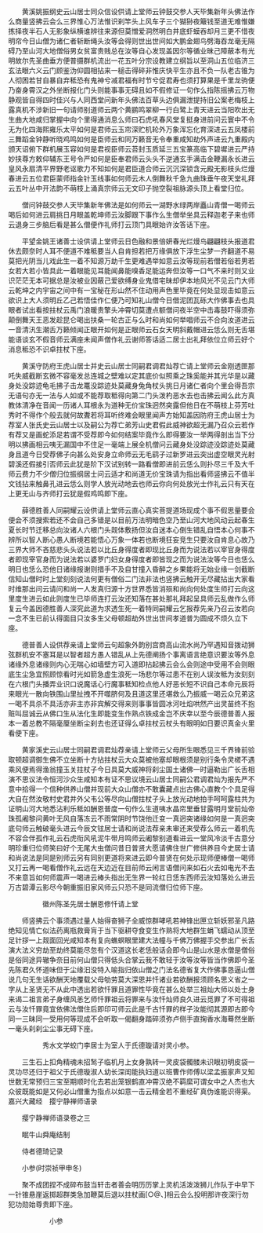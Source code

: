 <!-- { "loadSidebar": true } -->
　　黄溪姚振纲史云山居士同众信设供请上堂师云钟鼓交参人天毕集新年头佛法作么商量竖拂云会么三界惟心万法惟识刹竿头上风车子三个猢狲夜簸钱至道无难惟嫌拣择夜半石人无影象纵横谁辨往来源但莫憎爱洞然明白井底虾蟆吞却月三更不惜夜明帘今日山僧为诸仁者斩断绳头汝等会得则世出世间如大鹏金翅鸟劈海吞龙毫无隔碍乃至山河大地僧俗男女贫富贵贱总在汝等自心发现盖因尔等循业昧己障蔽本有光明故尔先圣曲垂方便普摄群机流出一花五叶分宗设教建立纲旨以至洞山五位临济三玄法眼六义云门顾鉴沩仰圆相拈来一槌击得碎非惟庆快平生亦且不负一队老古锥为人彻困若甘自暴自弃秪恐有鬼神兮减君福有时节兮促君寿也须打算果是千里龙驹便乃奋身霄汉之外坐断报化门头则能事事无碍且如不假修证一句作么指陈摇拂云万物静观皆自得四时佳兴与人同西堂问新年头佛法百草头边俱漏泄提持旧公案老梅枝上露真机不涉新旧一句请师别道师云两个黄鹂鸣翠柳一行白鹭上青天进云当阳吹出无生曲大地咸归掌握中向个里得通消息么师曰石虎吼春风堂复挺身进前问云寰中不令无为化四海熙雍乐太平如何是君师云玉帘深贮机轮外万象浑忘化育深进云五凤楼前三舞蹈金钟静听晓鸡鸣如何是臣师云和同万籁音无令奉重咸知劫外声进云九重殿内颁天诏俯下群机展玉容如何是君视臣师云苔封玉质延三五宝篆高临下碧墀进云严持妙挟尊方敕仰辅东王号令严如何是臣奉君师云头头不逆通玄手满击金鞭漏永长进云皇风永扇清平界野老讴歌力不知如何是君臣道合师云沉沉深锁含元殿无影枝头烂熳春进云五位君臣蒙师指金针玉线事如何师云木人倒舞秋千急九曲珠垂午夜天堂礼拜云五叶丛中开法韵不萌枝上涌真宗师云无文印子抛空裂祖脉源头顶上看堂归位。

　　僧问钟鼓交参人天毕集新年佛法是如何师云一湖野水绿两岸矗山青僧一喝师云喝后如何进云肩挑日月眼盖乾坤师云汝脚跟下事作么生僧举坐具云释迦老子来也师云退身三步脑后看是甚么僧便作礼师打云顶门具眼始许汝答话下座。

　　平望金姚王诸善士设供请上堂师云日色融和景倍妍春光烂熳鸟翩翩枝头报道君休去颇奈时人耳不便道不难秪要当人自肯担若把万缘俱放下浮生尘梦一齐翻道不易莫把光阴当儿戏此生一着不知源万劫千生更难遇举如意云汝等现前若僧若俗若男若女若大若小皆具此一着眼能见耳能闻鼻能嗅香足能运奔但汝等一口气不来时则又业识茫茫无本可据总是汝被业因蔽己爱欲缚身业鬼借宅昧却伊本地风光不见云门大师云乾坤之内宇宙之间中有一宝秘在形山然不住动用声色里毕竟在何处显现击如意云欲识上大人须明丘乙己若悟佳作仁便乃可知礼山僧今日借泥团瓦砾大作佛事去也具眼者试出看按拄杖云禹门浪暖贵擎头冲霄切莫遭点额僧问夜半空中击毒鼓吓得须弥颠倒舞天王恶发趁昆仑喝出扶桑一轮古正与么时和尚如何举唱师云不合向汝道进云一音清汛生潮舌万籁倾闻正眼开如何是正眼师云石女天明斜戴帽进云恁么则无舌堪能语谈玄不假音师云满座未闻声僧作礼云谢师答话适二居士出礼拜依位立师云好个消息秪恐不识卓拄杖下座。

　　黄溪守防府王虎山居士并史云山居士同嗣君调君灿荐亡请上堂师云金刚透匣那吒失威截断玄微不容毫发总连城之壁难以定其底价似照乘之珠奚能并其光华是以藏身处没踪迹龟毛拂子击龙鼍没踪迹处莫藏身兔角杖头挑日月诸仁者向个里会得吾宗无语句亦无一法与人如或不能荐取秪得向第二门头泼杓恶水去也击拂云闻么此方真教体清净在音闻一历诸人耳根永为道种无价宝珠迥然突露但他日在不萌枝上芬芳吐秀时不得作个般去就何故聻若将耳听终难会眼里闻声方始知盖因防府王虎山居士为荐室人张氏史云山居士以及嗣公为荐亡弟芳山史君假此威神欲超无漏乃召众云若作有荐又是画蛇添足若谓不受荐即今如何结案毕竟作么即得要汝一举两得剖出当下分明以拂画相云咦无漏国中不住足一毫端上展全机僧问云藏身处没踪迹没踪迹处莫藏身且道今日受荐佛子向甚么处安身立命师云无毛鹞子过新罗进云突出虚空眼灵光射碧溪还假接引否师云此犹是阶下汉试别转一路看僧即进前云恁么则扑尽三千及大千师云费力不少僧归位振纲居士问云适才和尚道无价宝珠请为指出看师竖拂云不值半文钱拈来触鼻孔进云恁么则学人放光动地去也师云你向何处放光士作礼云只有天在上更无山与齐师打云犹是假鸡鸣即下座。

　　薛德胜善人同嗣耀云设供请上堂师云直心真实菩提道场现成个事不假思量要会便会不须搜索若还不会自己多错是以目前万法明暗色空乃至山河大地风动云起春生夏长时节迁移总向汝诸人六根门头觌体敷扬但汝自迷本心倒生错乱自悟本心何事不辨所以智人断心愚人断境若能悟心万象一体若也断境狂妄竞生只要汝自肯息心故乃三界大师不吝慈悲头头说法若以比丘身得度者即现比丘身而为说法若以宰官身得度者即现宰官身而为说法若以婆罗门妇女身得度者即皆现之而为说法汝等今日也恁么明日也恁么恐他日诸缘报谢则措手不及自甘撞入昏醉之乡果能将无始业缘一剑截断信知山僧时时上堂刻刻说法何更有僧俗二门法非法也竖拂云触开无尽藏拈出大家看时维那出问云请问和尚一人发真归源十方世界悉皆消殒和尚向何处度生师打云向这里度生进云如此则度生已毕师连打云汝还知落在甚处那礼拜起呈具师云乱做作么师复云今盖因德胜善人深究此道为求透生死一着特同嗣耀云乞报荐先亲乃召云汝若向一念不生已前认得面目只汝多生父母顿超劫外世出世间孝道普为圆成不烦久立下座。

　　德普善人设供荐亲请上堂师云句超象外韵别宫商高山流水尚乃罕遇知音拨动狮弦群机安不塞耳是以智者超方愚人错乱从上先德阐扬个事离语言绝意识要汝等外息诸缘外息诸缘则内心无喘心如墙壁方可入道即拈起拂云会么会则途中受用不会则眼底生尘急宜照顾惊看时光如箭急虚生浪死一场悲尔等过患不在别人误汝秪为汝刻刻在六根门头播弄业识口说魔话心行魔事秪知检点他人好恶长短不识自己本命元辰将来眼光一散向铁围山里扯拽不开噬脐何及且道这里还堪救么乃振威一喝云众兄弟这一喝不具杀不具活亦非主亦非宾解交得来则事事皆圆冰河吐焰哄然产出灵苗终不抱赃叫屈诚云从佛口生从法化生即能变生作熟点铁成金岂不庆幸以至今辰德普善人报本一着总教不隔毫厘坐断尘刹去也还证得么卓拄杖云杖头有眼明如日要识真金火里看便下座。

　　黄家溪史云山居士同嗣君调君灿荐亲请上堂师云父母所生眼悉见三千界锋前验取顿超调御生佛不立坐断十方拈拄杖云大众莫被他塞却眼根须是别行条令灵槎不遇乘风便焉得渔翁撞玉关拄杖子今日具莫大威神将刹尘国土诸佛一时逼勒出广长舌相演不思议法令恒河沙众生咸知本有证不思议境云山居士同嗣公君调君灿为报先严不意中拾得一个信种供养山僧并现前大众山僧亦不敢囊藏点出古佛心直教个个具足得大自在然汝敬村史君并外父韦公等尽向山僧拄杖子头上放光动地拍手呵呵露柱共为证明山河大地悉沾利乐秪如酬恩普度一句作么生道咦水晶帘里垂甘露明月堂前灿帝珠孤阇黎问黄叶无风自落冻云不雨常阴时节饶他迁变一真迥突诸缘如何是一真迥突底句师云触破毫头进云今辰文铉居士请和尚说法荐亲未审还来受荐么师云一着机先不容合伴孤作礼云石虎衔风吼泥牛带月鸣师云阇黎别道看进云一堂风冷淡千古意分明珍重归位师笑曰好个无尾大虫僧问昔日普贤大愿请佛住世广修供养目今史居士请和尚说法是同是别师云另有同别更道将来进云即今普贤在何处示现师便棒僧一喝师又打云再一喝看僧作礼云远在天边近在目前师云闲言语僧问来如石火去如电光不去不来意旨如何师震声一喝进云棒头指出无生界一轮红日恁东西师云汝知落处么进云万古碧潭云影尽今朝重振旧家风师云只恐不是同流僧归位师下座。

　　　　　徽州陈圣先居士酬恩修忏请上堂

　　师竖拂云个事须遇过量人始得奋狮子全威惊群哮吼若神锋出匣立斩妖邪圣凡路绝知见情亡似法药离瓶救膏肓于当下驱耕夺食变生作熟将大地群生蜎飞蠕动从顶至足针拶一上觌面回光咸知本有复向蟭螟眼里建大法幢与千佛万佛握手交参出广长舌演大法义穷劫至劫终莫能尽忽有个汉道这长老恁般话会即今山是山水是水僧是僧俗是俗同途异辙争奈目前何山僧只得低头合掌云我不敢轻于汝等汝等皆当作佛即今圣先陈君久怀道味但于尘缘汩没特入喻指归依山僧之门法名德省复大作佛事恳逼山僧说几句无生话欲酬天地覆载父母劬劳莫大深恩并忏诸业若欲酬报须顾名思义省之一字从上圣贤无不从此中透出若欲忏罪且道罪性毕竟在甚么处举三祖灿大师以处士身来谒二祖言弟子身缠风恙乞师忏罪祖云将罪来与汝忏灿师良久进云觅罪了不可得祖云与汝忏罪竟宜依佛法僧住后即印可师云此是千古忏罪的样子汝能彻其源即古即今同一三昧同一受用何等现成不会听取一偈翻身踏碎须弥卢侧手直掬香水海蓦然坐断一毫头刹刹尘尘事无碍下座。

　　　　　秀水文学蛟门李居士为室人于氏德璇请对灵小参。

　　三生石上扣角精魂未招鹙子临机月上女身孰转一灵皮袋髑髅未识眼初明皮袋一灵功尽还归于祖父于氏德璇淑人幼长深闺能执妇道以班曹作师傅以梁孟振家声又知世数无常预归三宝至期顺时化去若出笼银鹤直冲霄汉绝不羁縻可谓女中之人杰也大众彼既能如是又何必山僧重为指点以如意一击云精金若不重经矿真伪谁能识得渠。
嘉兴大藏经　撄宁静禅师语录


　　撄宁静禅师语录卷之三

　　眠牛山舜庵结制

　　侍者德琦记录

　　小参(时崇祯甲申冬)

　　聚不成团捏不成碎布鼓当轩击者善会明历历掌上灵机活泼泼狮儿作队于中早下一针锥悬崖返掷超群类急加鞭莫后退以拄杖画[○@、]相云会么投明那许夜深行勿犯功勋始尊贵即下座。

　　　　　　小参

